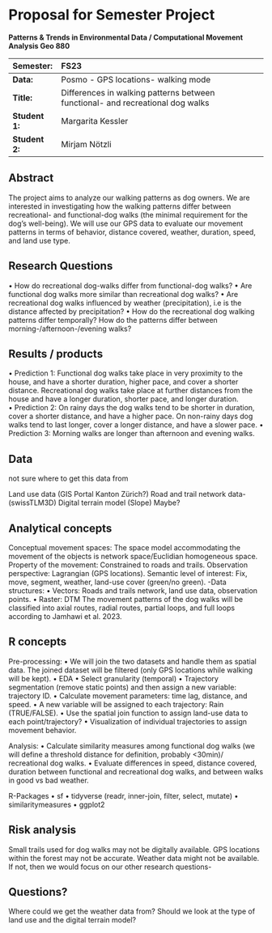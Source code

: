 # Proposal for Semester Project

**Patterns & Trends in Environmental Data / Computational Movement
Analysis Geo 880**

| Semester:      | FS23                                     |
|:---------------|:---------------------------------------- |
| **Data:**      | Posmo - GPS locations- walking  mode|
| **Title:**     | Differences in walking patterns between functional- and recreational dog walks                |
| **Student 1:** | Margarita Kessler                        |
| **Student 2:** | Mirjam Nötzli                        |

## Abstract 
<!-- (50-60 words) -->
The project aims to analyze our walking patterns as dog owners. We are interested in investigating how the walking patterns differ between recreational- and functional-dog walks (the minimal requirement for the dog’s well-being). We will use our GPS data to evaluate our movement patterns in terms of behavior, distance covered, weather, duration, speed, and land use type. 

## Research Questions
<!-- (50-60 words) -->
•	How do recreational dog-walks differ from functional-dog walks?
•	Are functional dog walks more similar than recreational dog walks?
•	Are recreational dog walks influenced by weather (precipitation), i.e is the distance affected by precipitation?
•	How do the recreational dog walking patterns differ temporally? How do the patterns differ between morning-/afternoon-/evening walks?

## Results / products
<!-- What do you expect, anticipate? -->
•	Prediction 1: Functional dog walks take place in very proximity to the house, and have a shorter duration, higher pace, and cover a shorter distance. Recreational dog walks take place at further distances from the house and have a longer duration, shorter pace, and longer duration.  
•	Prediction 2: On rainy days the dog walks tend to be shorter in duration, cover a shorter distance, and have a higher pace. On non-rainy days dog walks tend to last longer, cover a longer distance, and have a slower pace. 
•	Prediction 3: Morning walks are longer than afternoon and evening walks. 

## Data
<!-- What data will you use? Will you require additional context data? Where do you get this data from? Do you already have all the data? ->
GPS locations of two dog owners between April-June 2023 (Data available from Posmo). 
Local weather (mostly precipitation yes/no) --> not sure where to get this data from
Land use data (GIS Portal Kanton Zürich?)
Road and trail network data- (swissTLM3D)
Digital terrain model (Slope) Maybe?

## Analytical concepts
<!-- Which analytical concepts will you use? What conceptual movement spaces and respective modelling approaches of trajectories will you be using? What additional spatial analysis methods will you be using? -->
Conceptual movement spaces:
The space model accommodating the movement of the objects is network space/Euclidian homogeneous space.
Property of the movement:
Constrained to roads and trails.
Observation perspective: Lagrangian (GPS locations).
Semantic level of interest: Fix, move, segment, weather, land-use cover (green/no green).
-Data structures: 
• Vectors: Roads and trails network, land use data, observation points. 
• Raster: DTM 
The movement patterns of the dog walks will be classified into axial routes, radial routes, partial loops, and full loops according to Jamhawi et al. 2023. 

## R concepts
<!-- Which R concepts, functions, packages will you mainly use. What additional spatial analysis methods will you be using? -->
Pre-processing: 
•	We will join the two datasets and handle them as spatial data. The joined dataset will be filtered (only GPS locations while walking will be kept). 
•	EDA
•	Select granularity (temporal)
•	Trajectory segmentation (remove static points) and then assign a new variable: trajectory ID.
•	Calculate movement parameters: time lag, distance, and speed.
•	A new variable will be assigned to each trajectory: Rain (TRUE/FALSE). 
•	Use the spatial join function to assign land-use data to each point/trajectory?
•	Visualization of individual trajectories to assign movement behavior. 

Analysis:
•	Calculate similarity measures among functional dog walks (we will define a threshold distance for definition, probably <30min)/  recreational dog walks. 
•	Evaluate differences in speed, distance covered, duration between functional and recreational dog walks, and between walks in good vs bad weather. 

R-Packages
•	sf
•	tidyverse (readr, inner-join, filter, select, mutate)
•	similaritymeasures
•	ggplot2

## Risk analysis
<!-- What could be the biggest challenges/problems you might face? What is your plan B? -->
Small trails used for dog walks may not be digitally available. 
GPS locations within the forest may not be accurate.
Weather data might not be available. If not, then we would focus on our other research questions-

## Questions? 
<!-- Which questions would you like to discuss at the coaching session? -->
Where could we get the weather data from?
Should we look at the type of land use and the digital terrain model?
